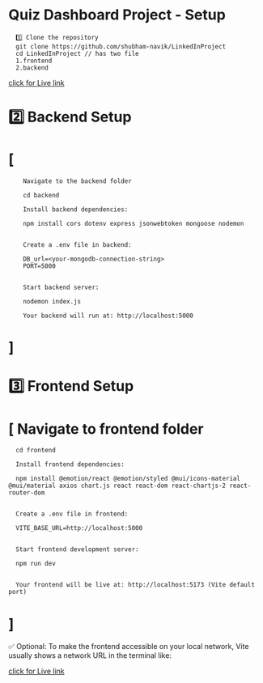 # Quiz Dashboard Project - Setup
      1️⃣ Clone the repository
      git clone https://github.com/shubham-navik/LinkedInProject
      cd LinkedInProject // has two file
      1.frontend
      2.backend

[click for Live link](https://studentquizs.netlify.app/)

# 2️⃣ Backend Setup

  # [
        Navigate to the backend folder
      
        cd backend
        
        Install backend dependencies:
        
        npm install cors dotenv express jsonwebtoken mongoose nodemon
        
        
        Create a .env file in backend:
        
        DB_url=<your-mongodb-connection-string>
        PORT=5000
      
      
        Start backend server:
        
        nodemon index.js
      
        Your backend will run at: http://localhost:5000
  # ]

# 3️⃣ Frontend Setup

 # [ Navigate to frontend folder 

      cd frontend
      
      Install frontend dependencies:
      
      npm install @emotion/react @emotion/styled @mui/icons-material @mui/material axios chart.js react react-dom react-chartjs-2 react-router-dom
      
      
      Create a .env file in frontend:
      
      VITE_BASE_URL=http://localhost:5000
      
      
      Start frontend development server:
      
      npm run dev
      
      
      Your frontend will be live at: http://localhost:5173 (Vite default port)
# ]      
      

✅ Optional: To make the frontend accessible on your local network, Vite usually shows a network URL in the terminal like:

[click for Live link](https://studentquizs.netlify.app/)



